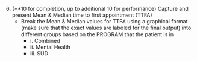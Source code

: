 6. (**10 for completion, up to additional 10 for performance) Capture and present Mean & Median time to first appointment (TTFA)
    * Break the Mean & Median values for TTFA using a graphical format (make sure that the exact values are labeled for the final output) into different groups based on the PROGRAM that the patient is in
        * i. Combined
        * ii. Mental Health
        * iii. SUD
